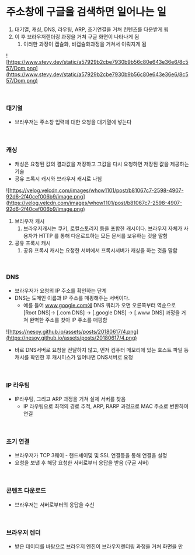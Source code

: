 # 주소창에 구글을 검색하면 일어나는 일
1. 대기열, 캐싱, DNS, 라우팅, ARP, 초기연결을 거쳐 컨텐츠를 다운받게 됨 
2. 이 후 브라우저렌더링 과정을 거쳐 구글 화면이 나타나게 됨
    1. 이러한 과정이 캡슐화, 비캡슐화과정을 거쳐서 이뤄지게 됨
    

![https://www.stevy.dev/static/a57929b2cbe7930b9b56c80e643e36e6/8c557/Dom.png](https://www.stevy.dev/static/a57929b2cbe7930b9b56c80e643e36e6/8c557/Dom.png)

</br>

### 대기열

- 브라우저는 주소창 입력에 대한 요청을 대기열에 넣는다

</br>

### 캐싱

- 캐싱은 요청된 값의 결과값을 저장하고 그값을 다시 요청하면 저장된 값을 제공하는 기술
- 공유 프록시 캐시와 브라우저 캐시로 나뉨

![https://velog.velcdn.com/images/whow1101/post/b81067c7-2598-4907-92d6-2f40cef006b9/image.png](https://velog.velcdn.com/images/whow1101/post/b81067c7-2598-4907-92d6-2f40cef006b9/image.png)

1. 브라우저 캐시
    1. 브라우저캐시는 쿠키, 로컬스토리지 등을 포함한 캐시이다. 브라우저 자체가 사용자가
    HTTP 를 통해 다운로드하는 모든 문서를 보유하는 것을 말함
2. 공유 프록시 캐시
    1. 공유 프록시 캐시는 요청한 서버에서 프록시서버가 캐싱을 하는 것을 말함

</br>

### DNS

- 브라우저가 요청의 IP 주소를 확인하는 단계
- DNS는 도메인 이름과 IP 주소를 매핑해주는 서버이다.
    - 예를 들어 www.google.com에 DNS 쿼리가 오면 오른쪽부터 역순으로 [Root DNS]→ [.com DNS] → [.google DNS] → [.www DNS] 과정을 거쳐 완벽한 주소를 찾아 IP 주소를 매핑함

![https://nesoy.github.io/assets/posts/20180617/4.png](https://nesoy.github.io/assets/posts/20180617/4.png)

- 바로 DNS서버로 요청을 전달하지 않고, 먼저 컴퓨터 메모리에 있는 호스트 파일 등 캐시를 확인한 후 캐시미스가 일어나면 DNS서버로 요청

</br>

### IP 라우팅

- IP라우팅, 그리고 ARP 과정을 거쳐 실제 서버를 찾음
    - IP 라우팅으로 최적의 경로 추적, ARP, RARP 과정으로 MAC 주소로 변환하여 연결

</br>

### 초기 연결

- 브라우저가 TCP 3웨이 - 핸드셰이및 및 SSL 연결등을 통해 연결을 설정
- 요청을 보낸 후 해당 요청한 서버로부터 응답을 받음 (구글 서버)

</br>

### 콘텐츠 다운로드

- 브라우저는 서버로부터의 응답을 수신

</br>

### 브라우저 렌더

- 받은 데이터를 바탕으로 브라우저 엔진이 브라우저렌더링 과정을 거쳐 화면을 만
